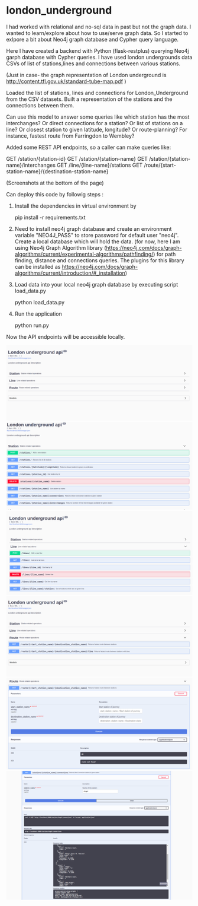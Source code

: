 # london_underground

I had worked with relational and no-sql data in past but not the graph data. I wanted to learn/explore about how to use/serve graph data.
So I started to exlpore a bit about Neo4j graph database and Cypher query language.

Here I have created a backend with Python (flask-restplus) querying Neo4j garph database with Cypher queries. I have used london undergrounds
data CSVs of list of stations,lines and connections between various stations.

(Just in case- the graph representation of London underground is http://content.tfl.gov.uk/standard-tube-map.pdf )


Loaded the list of stations, lines and connections for London_Underground from the CSV datasets.
Built a representation of the stations and the connections between them.

Can use this model to answer some queries like which station has the most interchanges? Or direct connections for a station?
Or list of stations on a line? Or closest station to given latitude, longitude? Or route-planning? For instance, fastest route from Farringdon to Wembley?

Added some REST API endpoints, so a caller can make queries like:

GET /station/{station-id}
GET /station/{station-name}
GET /station/{station-name}/interchanges
GET /line/{line-name}/stations
GET /route/{start-station-name}/{destination-station-name}

(Screenshots at the bottom of the page)

Can deploy this code by followig steps :

1. Install the dependencies in virtual environment by

    pip install -r requirements.txt

2. Need to install neo4j graph database and create an environment variable "NEO4J_PASS" to store password
   for default user "neo4j". Create a local database which will hold the data.
   (for now, here I am using Neo4j Graph Algorithm library (https://neo4j.com/docs/graph-algorithms/current/experimental-algorithms/pathfinding/)
   for path finding, distance and connections queries. The plugins for this library can be installed as
   https://neo4j.com/docs/graph-algorithms/current/introduction/#_installation)

3. Load data into your local neo4j graph database by executing script load_data.py

    python load_data.py

3. Run the application

    python run.py


Now the API endpoints will be accessible locally.

![Alt text](/screen_shots/screen1.png)
![Alt text](/screen_shots/screen2.png)
![Alt text](/screen_shots/screen3.png)
![Alt text](/screen_shots/screen4.png)
![Alt text](/screen_shots/screen5.png)
![Alt text](/screen_shots/screen6.png)